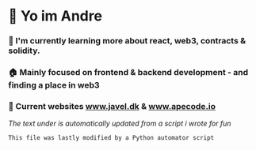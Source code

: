 # 👋 Yo im Andre
### 🔭 I'm currently learning more about react, web3, contracts & solidity.
### 🏠 Mainly focused on frontend & backend development - and finding a place in web3
### 📰 Current websites www.javel.dk & www.apecode.io




_The text under is automatically updated from a script i wrote for fun_
```
This file was lastly modified by a Python automator script
```
